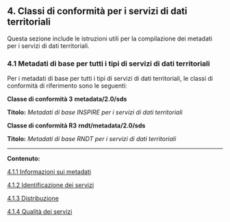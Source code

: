 ## 4. Classi di conformità per i servizi di dati territoriali

Questa sezione include le istruzioni utili per la compilazione dei metadati per i servizi di dati territoriali.


### 4.1 Metadati di base per tutti i tipi di servizi di dati territoriali

Per i metadati di base per tutti i tipi di servizi di dati territoriali, le classi di conformità di riferimento sono le seguenti:

**Classe di conformità 3**  **metadata/2.0/sds**

**Titolo:** _Metadati di base INSPIRE per i servizi di dati territoriali_

**Classe di conformità R3**  **rndt/metadata/2.0/sds**

**Titolo:** _Metadati di base RNDT per i servizi di dati territoriali_

---


**Contenuto:**

[4.1.1 Informazioni sui metadati](metadata.md)

[4.1.2 Identificazione dei servizi](identification.md)

[4.1.3 Distribuzione](distribution.md)

[4.1.4 Qualità dei servizi](data-quality.md)

